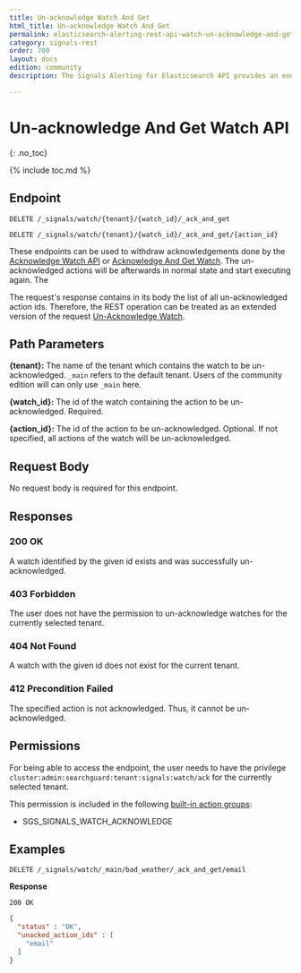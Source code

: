 ```yaml
---
title: Un-acknowledge Watch And Get
html_title: Un-acknowledge Watch And Get
permalink: elasticsearch-alerting-rest-api-watch-un-acknowledge-and-get
category: signals-rest
order: 700
layout: docs
edition: community
description: The Signals Alerting for Elasticsearch API provides an endpoint for un-acknowledging a watch to move it back to the initial state. The new watch state is also returned by the request.

---
```


<!--- Copyright 2023 floragunn GmbH -->

# Un-acknowledge And Get Watch API
{: .no_toc}

{% include toc.md %}



## Endpoint

```
DELETE /_signals/watch/{tenant}/{watch_id}/_ack_and_get
```

```
DELETE /_signals/watch/{tenant}/{watch_id}/_ack_and_get/{action_id}
```

These endpoints can be used to withdraw acknowledgements done by the [Acknowledge Watch API](rest_api_watch_acknowledge.md) or [Acknowledge And Get Watch](rest_api_watch_acknowledge_and_get.md). The un-acknowledged actions will be afterwards in normal state and start executing again. The

The request's response contains in its body the list of all un-acknowledged action ids. Therefore, the REST operation can be treated as an extended version of the request [Un-Acknowledge Watch](rest_api_watch_unacknowledge.md).


## Path Parameters

**{tenant}:** The name of the tenant which contains the watch to be un-acknowledged. `_main` refers to the default tenant. Users of the community edition will can only use `_main` here.

**{watch_id}:** The id of the watch containing the action to be un-acknowledged. Required.

**{action_id}:** The id of the action to be un-acknowledged. Optional. If not specified, all actions of the watch will be un-acknowledged.

## Request Body

No request body is required for this endpoint.

## Responses

### 200 OK

A watch identified by the given id exists and was successfully un-acknowledged.

### 403 Forbidden

The user does not have the permission to un-acknowledge watches for the currently selected tenant. 

### 404 Not Found

A watch with the given id does not exist for the current tenant.

### 412 Precondition Failed

The specified action is not acknowledged. Thus, it cannot be un-acknowledged.

## Permissions

For being able to access the endpoint, the user needs to have the privilege `cluster:admin:searchguard:tenant:signals:watch/ack` for the currently selected tenant.

This permission is included in the following [built-in action groups](security_permissions.md):

* SGS\_SIGNALS\_WATCH\_ACKNOWLEDGE

## Examples


```
DELETE /_signals/watch/_main/bad_weather/_ack_and_get/email
```

**Response**

```
200 OK
``` 
```json
{
  "status" : "OK",
  "unacked_action_ids" : [
    "email"
  ]
}
```

